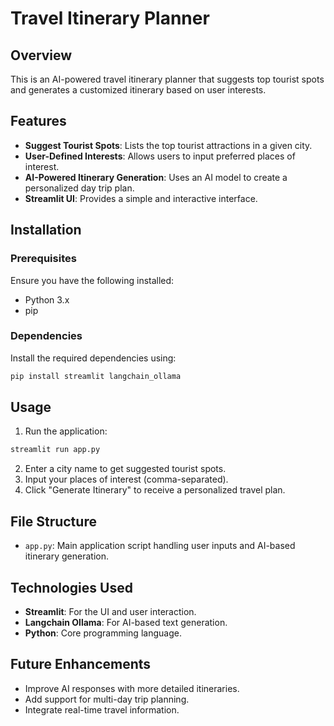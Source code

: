 # Travel Itinerary Planner

## Overview
This is an AI-powered travel itinerary planner that suggests top tourist spots and generates a customized itinerary based on user interests.

## Features
- **Suggest Tourist Spots**: Lists the top tourist attractions in a given city.
- **User-Defined Interests**: Allows users to input preferred places of interest.
- **AI-Powered Itinerary Generation**: Uses an AI model to create a personalized day trip plan.
- **Streamlit UI**: Provides a simple and interactive interface.

## Installation
### Prerequisites
Ensure you have the following installed:
- Python 3.x
- pip

### Dependencies
Install the required dependencies using:
```sh
pip install streamlit langchain_ollama
```

## Usage
1. Run the application:
```sh
streamlit run app.py
```
2. Enter a city name to get suggested tourist spots.
3. Input your places of interest (comma-separated).
4. Click "Generate Itinerary" to receive a personalized travel plan.

## File Structure
- `app.py`: Main application script handling user inputs and AI-based itinerary generation.

## Technologies Used
- **Streamlit**: For the UI and user interaction.
- **Langchain Ollama**: For AI-based text generation.
- **Python**: Core programming language.

## Future Enhancements
- Improve AI responses with more detailed itineraries.
- Add support for multi-day trip planning.
- Integrate real-time travel information.



